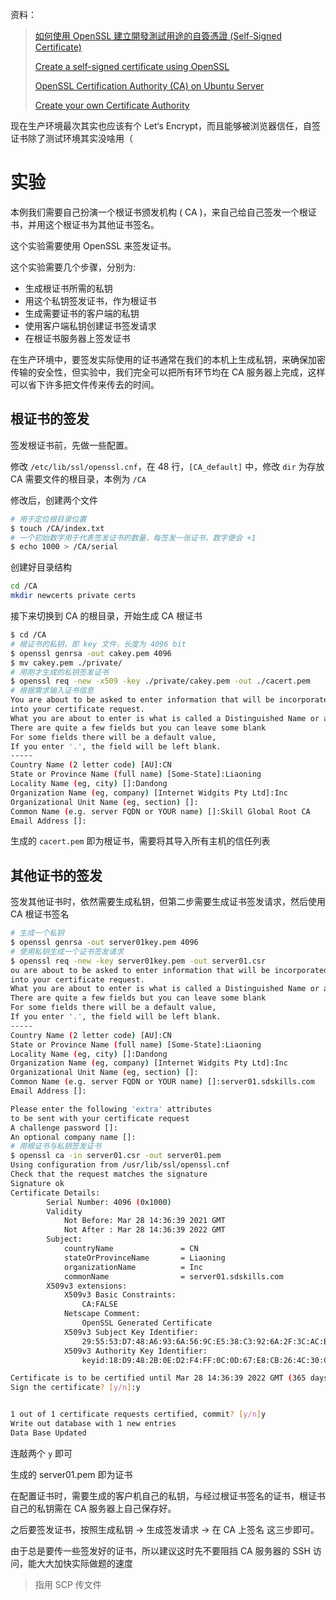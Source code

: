 资料：

> [如何使用 OpenSSL 建立開發測試用途的自簽憑證 (Self-Signed Certificate)
](https://blog.miniasp.com/post/2019/02/25/Creating-Self-signed-Certificate-using-OpenSSL)
>
> [Create a self-signed certificate using OpenSSL](https://blog.cssuen.tw/create-a-self-signed-certificate-using-openssl-240c7b0579d3)
> 
> [OpenSSL Certification Authority (CA) on Ubuntu Server](https://networklessons.com/uncategorized/openssl-certification-authority-ca-ubuntu-server)
> 
> [Create your own Certificate Authority](https://priyalwalpita.medium.com/create-your-own-certificate-authority-47f49d0ba086)

现在生产环境最次其实也应该有个 Let‘s Encrypt，而且能够被浏览器信任，自签证书除了测试环境其实没啥用（ 

# 实验

本例我们需要自己扮演一个根证书颁发机构 ( CA )，来自己给自己签发一个根证书，并用这个根证书为其他证书签名。

这个实验需要使用 OpenSSL 来签发证书。

这个实验需要几个步骤，分别为:

- 生成根证书所需的私钥
- 用这个私钥签发证书，作为根证书
- 生成需要证书的客户端的私钥
- 使用客户端私钥创建证书签发请求
- 在根证书服务器上签发证书

在生产环境中，要签发实际使用的证书通常在我们的本机上生成私钥，来确保加密传输的安全性，但实验中，我们完全可以把所有环节均在 CA 服务器上完成，这样可以省下许多把文件传来传去的时间。

## 根证书的签发

签发根证书前，先做一些配置。

修改 `/etc/lib/ssl/openssl.cnf`，在 48 行，`[CA_default]` 中，修改 `dir` 为存放 CA 需要文件的根目录，本例为 `/CA`

修改后，创建两个文件

```sh
# 用于定位根目录位置
$ touch /CA/index.txt
# 一个初始数字用于代表签发证书的数量，每签发一张证书，数字便会 +1
$ echo 1000 > /CA/serial
```

创建好目录结构

```sh
cd /CA
mkdir newcerts private certs
```

接下来切换到 CA 的根目录，开始生成 CA 根证书

```sh
$ cd /CA
# 根证书的私钥，即 key 文件，长度为 4096 bit
$ openssl genrsa -out cakey.pem 4096
$ mv cakey.pem ./private/
# 用刚才生成的私钥签发证书
$ openssl req -new -x509 -key ./private/cakey.pem -out ./cacert.pem
# 根据需求输入证书信息
You are about to be asked to enter information that will be incorporated
into your certificate request.
What you are about to enter is what is called a Distinguished Name or a DN.
There are quite a few fields but you can leave some blank
For some fields there will be a default value,
If you enter '.', the field will be left blank.
-----
Country Name (2 letter code) [AU]:CN
State or Province Name (full name) [Some-State]:Liaoning
Locality Name (eg, city) []:Dandong
Organization Name (eg, company) [Internet Widgits Pty Ltd]:Inc
Organizational Unit Name (eg, section) []:
Common Name (e.g. server FQDN or YOUR name) []:Skill Global Root CA
Email Address []:
```

生成的 `cacert.pem` 即为根证书，需要将其导入所有主机的信任列表

## 其他证书的签发

签发其他证书时，依然需要生成私钥，但第二步需要生成证书签发请求，然后使用 CA 根证书签名

```sh
# 生成一个私钥
$ openssl genrsa -out server01key.pem 4096
# 使用私钥生成一个证书签发请求
$ openssl req -new -key server01key.pem -out server01.csr
ou are about to be asked to enter information that will be incorporated
into your certificate request.
What you are about to enter is what is called a Distinguished Name or a DN.
There are quite a few fields but you can leave some blank
For some fields there will be a default value,
If you enter '.', the field will be left blank.
-----
Country Name (2 letter code) [AU]:CN
State or Province Name (full name) [Some-State]:Liaoning
Locality Name (eg, city) []:Dandong
Organization Name (eg, company) [Internet Widgits Pty Ltd]:Inc
Organizational Unit Name (eg, section) []:
Common Name (e.g. server FQDN or YOUR name) []:server01.sdskills.com
Email Address []:

Please enter the following 'extra' attributes
to be sent with your certificate request
A challenge password []:
An optional company name []:
# 用根证书与私钥签发证书
$ openssl ca -in server01.csr -out server01.pem
Using configuration from /usr/lib/ssl/openssl.cnf
Check that the request matches the signature
Signature ok
Certificate Details:
        Serial Number: 4096 (0x1000)
        Validity
            Not Before: Mar 28 14:36:39 2021 GMT
            Not After : Mar 28 14:36:39 2022 GMT
        Subject:
            countryName               = CN
            stateOrProvinceName       = Liaoning
            organizationName          = Inc
            commonName                = server01.sdskills.com
        X509v3 extensions:
            X509v3 Basic Constraints: 
                CA:FALSE
            Netscape Comment: 
                OpenSSL Generated Certificate
            X509v3 Subject Key Identifier: 
                29:55:53:D7:48:A6:93:6A:56:9C:E5:38:C3:92:6A:2F:3C:AC:B7:06
            X509v3 Authority Key Identifier: 
                keyid:18:D9:48:2B:0E:D2:F4:FF:0C:0D:67:E8:CB:26:4C:30:CE:F2:6D:60

Certificate is to be certified until Mar 28 14:36:39 2022 GMT (365 days)
Sign the certificate? [y/n]:y


1 out of 1 certificate requests certified, commit? [y/n]y
Write out database with 1 new entries
Data Base Updated
```

连敲两个 `y` 即可

生成的 server01.pem 即为证书

在配置证书时，需要生成的客户机自己的私钥，与经过根证书签名的证书，根证书自己的私钥需在 CA 服务器上自己保存好。

之后要签发证书，按照生成私钥 -> 生成签发请求 -> 在 CA 上签名 这三步即可。

由于总是要传一些签发好的证书，所以建议这时先不要阻挡 CA 服务器的 SSH 访问，能大大加快实际做题的速度

> 指用 SCP 传文件